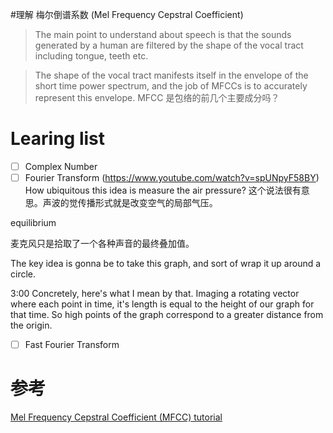 #理解 梅尔倒谱系数 (Mel Frequency Cepstral Coefficient)

> The main point to understand about speech is that the sounds generated by a human are filtered by the shape of the vocal tract including tongue, teeth etc.

> The shape of the vocal tract manifests itself in the envelope of the short time power spectrum, and the job of MFCCs is to accurately represent this envelope.
MFCC 是包络的前几个主要成分吗？

# Learing list
- [ ] Complex Number
- [ ] Fourier Transform (https://www.youtube.com/watch?v=spUNpyF58BY)
How ubiquitous this idea is
measure the air pressure? 这个说法很有意思。声波的觉传播形式就是改变空气的局部气压。

equilibrium

麦克风只是拾取了一个各种声音的最终叠加值。

The key idea is gonna be to take this graph, and sort of wrap it up around a circle.

3:00
Concretely, here's what I mean by that. Imaging a rotating vector where each point in time, it's length is equal to the height of our graph for that time. So high points of the graph correspond to a greater distance from the origin.

- [ ] Fast Fourier Transform

# 参考

[Mel Frequency Cepstral Coefficient (MFCC) tutorial](http://practicalcryptography.com/miscellaneous/machine-learning/guide-mel-frequency-cepstral-coefficients-mfccs/)
